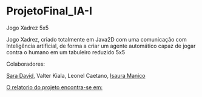 # ProjetoFinal_IA-I
Jogo Xadrez 5x5


Jogo Xadrez, criado totalmente em Java2D com uma comunicação com Inteligência artificial, de forma a criar um agente automático
capaz  de jogar contra o humano em um tabuleiro reduzido 5x5

Colaboradores:

[Sara David](https://github.com/SaraTuma), Valter Kiala, Leonel Caetano, [Isaura Manico](https://github.com/IsauraManico)


[O relatorio do projeto encontra-se em:](https://drive.google.com/file/d/1YcsRoDJsO-_or0Jsr0yAkktVDa08eyHS/view?usp=sharing)
